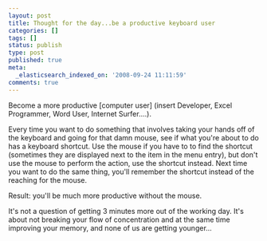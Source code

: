 ```yaml
---
layout: post
title: Thought for the day...be a productive keyboard user
categories: []
tags: []
status: publish
type: post
published: true
meta:
  _elasticsearch_indexed_on: '2008-09-24 11:11:59'
comments: true
---
```

<p>Become a more productive [computer user] (insert Developer, Excel Programmer, Word User, Internet Surfer....). </p>  <p>Every time you want to do something that involves taking your hands off of the keyboard and going for that damn mouse, see if what you're about to do has a keyboard shortcut. Use the mouse if you have to to find the shortcut (sometimes they are displayed next to the item in the menu entry), but don't use the mouse to perform the action, use the shortcut instead. Next time you want to do the same thing, you'll remember the shortcut instead of the reaching for the mouse. </p>  <p>Result: you'll be much more productive without the mouse. </p>  <p>It's not a question of getting 3 minutes more out of the working day. It's about not breaking your flow of concentration and at the same time improving your memory, and none of us are getting younger...</p>
